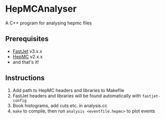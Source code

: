 # HepMCAnalyser

A C++ program for analysing hepmc files

## Prerequisites

   * [FastJet](http://fastjet.fr/) v3.x.x  
   * [HepMC](http://lcgapp.cern.ch/project/simu/HepMC/) v2.x.x  
   * and that's it!  

## Instructions

   1. Add path to HepMC headers and libraries to Makefile  
   2. FastJet headers and libraries will be found automatically with `fastjet-config`  
   3. Book histograms, add cuts etc. in analysis.cc  
   4. `make` to compile, then run `analysis <eventfile.hepmc>` to plot events  
